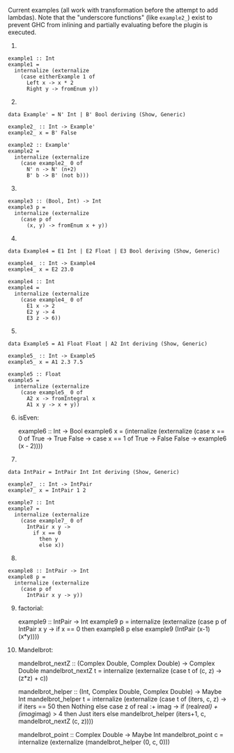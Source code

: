 Current examples (all work with transformation before the attempt to add
lambdas). Note that the "underscore functions" (like `example2_`) exist to
prevent GHC from inlining and partially evaluating before the plugin is
executed.

1.

    example1 :: Int
    example1 =
      internalize (externalize
        (case eitherExample 1 of
          Left x -> x * 2
          Right y -> fromEnum y))

2.

    data Example' = N' Int | B' Bool deriving (Show, Generic)

    example2_ :: Int -> Example'
    example2_ x = B' False

    example2 :: Example'
    example2 =
      internalize (externalize
        (case example2_ 0 of
          N' n -> N' (n+2)
          B' b -> B' (not b)))

3. 

    example3 :: (Bool, Int) -> Int
    example3 p =
      internalize (externalize
        (case p of
          (x, y) -> fromEnum x + y))

4.

    data Example4 = E1 Int | E2 Float | E3 Bool deriving (Show, Generic)

    example4_ :: Int -> Example4
    example4_ x = E2 23.0

    example4 :: Int
    example4 =
      internalize (externalize
        (case example4_ 0 of
          E1 x -> 2
          E2 y -> 4
          E3 z -> 6))

5.


    data Example5 = A1 Float Float | A2 Int deriving (Show, Generic)

    example5_ :: Int -> Example5
    example5_ x = A1 2.3 7.5

    example5 :: Float
    example5 =
      internalize (externalize
        (case example5_ 0 of
          A2 x -> fromIntegral x
          A1 x y -> x + y))

6. isEven:


    example6 :: Int -> Bool
    example6 x =
      (internalize (externalize
        (case x == 0 of
          True -> True
          False ->
            case x == 1 of
              True -> False
              False -> example6 (x - 2))))

7. 

    data IntPair = IntPair Int Int deriving (Show, Generic)

    example7_ :: Int -> IntPair
    example7_ x = IntPair 1 2

    example7 :: Int
    example7 =
      internalize (externalize
        (case example7_ 0 of
          IntPair x y ->
            if x == 0
              then y
              else x))

8.



    example8 :: IntPair -> Int
    example8 p =
      internalize (externalize
        (case p of
          IntPair x y -> y))

9. factorial:


    example9 :: IntPair -> Int
    example9 p =
      internalize (externalize
        (case p of
          IntPair x y ->
            if x == 0
              then example8 p
              else example9 (IntPair (x-1) (x*y))))

10. Mandelbrot:


    mandelbrot_nextZ :: (Complex Double, Complex Double) -> Complex Double
    mandelbrot_nextZ t =
      internalize (externalize
        (case t of
          (c, z) -> (z*z) + c))

    mandelbrot_helper :: (Int, Complex Double, Complex Double) -> Maybe Int
    mandelbrot_helper t =
      internalize (externalize
        (case t of
          (iters, c, z) ->
            if iters == 50
              then Nothing
              else
                case z of
                  real :+ imag ->
                    if (real*real) + (imag*imag) > 4
                      then Just iters
                      else mandelbrot_helper (iters+1, c, mandelbrot_nextZ (c, z))))

    mandelbrot_point :: Complex Double -> Maybe Int
    mandelbrot_point c =
      internalize (externalize
        (mandelbrot_helper (0, c, 0)))

